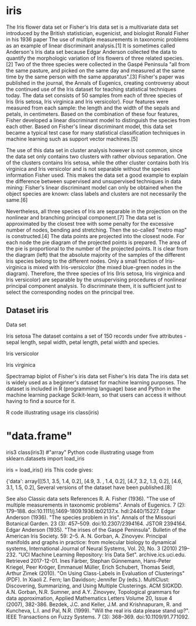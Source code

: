 # iris
The Iris flower data set or Fisher's Iris data set is a multivariate data set introduced by the British statistician, eugenicist, and biologist Ronald Fisher in his 1936 paper The use of multiple measurements in taxonomic problems as an example of linear discriminant analysis.[1] It is sometimes called Anderson's Iris data set because Edgar Anderson collected the data to quantify the morphologic variation of Iris flowers of three related species.[2] Two of the three species were collected in the Gaspé Peninsula "all from the same pasture, and picked on the same day and measured at the same time by the same person with the same apparatus".[3] Fisher's paper was published in the journal, the Annals of Eugenics, creating controversy about the continued use of the Iris dataset for teaching statistical techniques today.  The data set consists of 50 samples from each of three species of Iris (Iris setosa, Iris virginica and Iris versicolor). Four features were measured from each sample: the length and the width of the sepals and petals, in centimeters. Based on the combination of these four features, Fisher developed a linear discriminant model to distinguish the species from each other.
Based on Fisher's linear discriminant model, this data set became a typical test case for many statistical classification techniques in machine learning such as support vector machines.[5]

The use of this data set in cluster analysis however is not common, since the data set only contains two clusters with rather obvious separation. One of the clusters contains Iris setosa, while the other cluster contains both Iris virginica and Iris versicolor and is not separable without the species information Fisher used. This makes the data set a good example to explain the difference between supervised and unsupervised techniques in data mining: Fisher's linear discriminant model can only be obtained when the object species are known: class labels and clusters are not necessarily the same.[6]

Nevertheless, all three species of Iris are separable in the projection on the nonlinear and branching principal component.[7] The data set is approximated by the closest tree with some penalty for the excessive number of nodes, bending and stretching. Then the so-called "metro map" is constructed.[4] The data points are projected into the closest node. For each node the pie diagram of the projected points is prepared. The area of the pie is proportional to the number of the projected points. It is clear from the diagram (left) that the absolute majority of the samples of the different Iris species belong to the different nodes. Only a small fraction of Iris-virginica is mixed with Iris-versicolor (the mixed blue-green nodes in the diagram). Therefore, the three species of Iris (Iris setosa, Iris virginica and Iris versicolor) are separable by the unsupervising procedures of nonlinear principal component analysis. To discriminate them, it is sufficient just to select the corresponding nodes on the principal tree.
## Dataset iris
Data set

Iris setosa
The dataset contains a set of 150 records under five attributes - sepal length, sepal width, petal length, petal width and species.


Iris versicolor

Iris virginica

Spectramap biplot of Fisher's iris data set
Fisher's Iris data 
The iris data set is widely used as a beginner's dataset for machine learning purposes. The dataset is included in R (programming language) base and Python in the machine learning package Scikit-learn, so that users can access it without having to find a source for it.

R code illustrating usage
iris
class(iris)
# "data.frame"

iris3
class(iris3)
#"array"
Python code illustrating usage
from sklearn.datasets import load_iris

iris = load_iris()
iris
This code gives:

{'data': array([[5.1, 3.5, 1.4, 0.2],
                [4.9, 3. , 1.4, 0.2],
                [4.7, 3.2, 1.3, 0.2],
                [4.6, 3.1, 1.5, 0.2],
Several versions of the dataset have been published.[8]

See also
Classic data sets
References
 R. A. Fisher (1936). "The use of multiple measurements in taxonomic problems". Annals of Eugenics. 7 (2): 179–188. doi:10.1111/j.1469-1809.1936.tb02137.x. hdl:2440/15227.
 Edgar Anderson (1936). "The species problem in Iris". Annals of the Missouri Botanical Garden. 23 (3): 457–509. doi:10.2307/2394164. JSTOR 2394164.
 Edgar Anderson (1935). "The irises of the Gaspé Peninsula". Bulletin of the American Iris Society. 59: 2–5.
 A. N. Gorban, A. Zinovyev. Principal manifolds and graphs in practice: from molecular biology to dynamical systems, International Journal of Neural Systems, Vol. 20, No. 3 (2010) 219–232.
 "UCI Machine Learning Repository: Iris Data Set". archive.ics.uci.edu. Retrieved 2017-12-01.
 Ines Färber, Stephan Günnemann, Hans-Peter Kriegel, Peer Kröger, Emmanuel Müller, Erich Schubert, Thomas Seidl, Arthur Zimek (2010). "On Using Class-Labels in Evaluation of Clusterings" (PDF). In Xiaoli Z. Fern; Ian Davidson; Jennifer Dy (eds.). MultiClust: Discovering, Summarizing, and Using Multiple Clusterings. ACM SIGKDD.
 A.N. Gorban, N.R. Sumner, and A.Y. Zinovyev, Topological grammars for data approximation, Applied Mathematics Letters Volume 20, Issue 4 (2007), 382-386.
 Bezdek, J.C. and Keller, J.M. and Krishnapuram, R. and Kuncheva, L.I. and Pal, N.R. (1999). "Will the real iris data please stand up?". IEEE Transactions on Fuzzy Systems. 7 (3): 368–369. doi:10.1109/91.771092.
